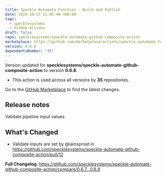 ```yaml
---
title: Speckle Automate Function - Build and Publish
date: 2023-10-27 11:05:48 +00:00
tags:
  - specklesystems
  - GitHub Actions
draft: false
repo: specklesystems/speckle-automate-github-composite-action
marketplace: https://github.com/marketplace/actions/speckle-automate-function-build-and-publish
version: 0.6.8
dependentsNumber: "35"
---
```



Version updated for **specklesystems/speckle-automate-github-composite-action** to version **0.6.8**.
- This action is used across all versions by **35** repositories.

Go to the [GitHub Marketplace](https://github.com/marketplace/actions/speckle-automate-function-build-and-publish) to find the latest changes.

## Release notes

Validate pipeline input values

## What's Changed
* Validate inputs are set by @iainsproat in https://github.com/specklesystems/speckle-automate-github-composite-action/pull/12


**Full Changelog**: https://github.com/specklesystems/speckle-automate-github-composite-action/compare/0.6.7...0.6.8
